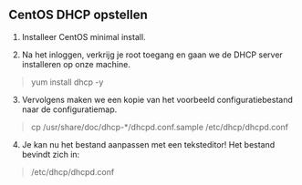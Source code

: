 
## CentOS DHCP opstellen

1) Installeer CentOS minimal install.

2) Na het inloggen, verkrijg je root toegang en gaan we de DHCP server installeren op onze machine.

> yum install dhcp -y

3) Vervolgens maken we een kopie van het voorbeeld configuratiebestand naar de configuratiemap.

 >cp /usr/share/doc/dhcp-*/dhcpd.conf.sample /etc/dhcp/dhcpd.conf

4) Je kan nu het bestand aanpassen met een teksteditor! Het bestand bevindt zich in:

> /etc/dhcp/dhcpd.conf
